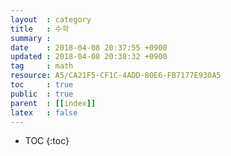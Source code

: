 ```yaml
---
layout  : category
title   : 수학
summary :
date    : 2018-04-08 20:37:55 +0900
updated : 2018-04-08 20:38:32 +0900
tag     : math
resource: A5/CA21F5-CF1C-4ADD-80E6-FB7177E930A5
toc     : true
public  : true
parent  : [[index]]
latex   : false
---
```

* TOC
{:toc}

